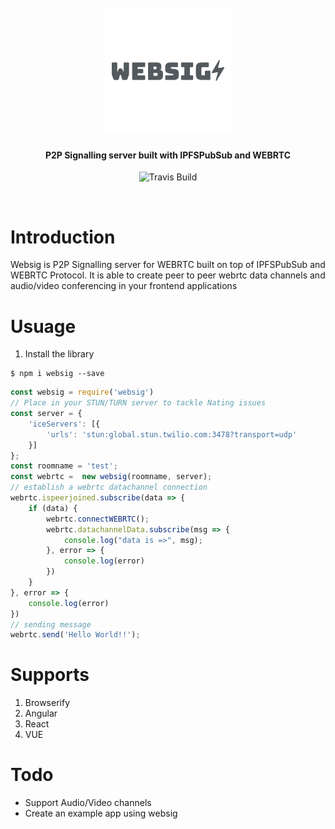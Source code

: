 <h1 align="center">
  <br>
  <a href="https://github.com/SaifRehman/websig"><img src="https://raw.githubusercontent.com/SaifRehman/websig/master/websig.png" alt="Lotion" ></a>
</h1>

<h4 align="center">P2P Signalling server built with IPFSPubSub and WEBRTC</h4>

<p align="center">
  <a>
    <img src="https://img.shields.io/travis/keppel/lotion/master.svg"
         alt="Travis Build">
  </a>
</p>
<br>

# Introduction
Websig is P2P Signalling server for WEBRTC built on top of IPFSPubSub and WEBRTC Protocol. It is able to create peer to peer webrtc data channels and audio/video conferencing in your frontend applications

# Usuage
1. Install the library
```
$ npm i websig --save
```

```JavaScript
const websig = require('websig')
// Place in your STUN/TURN server to tackle Nating issues
const server = {
    'iceServers': [{
        'urls': 'stun:global.stun.twilio.com:3478?transport=udp'
    }]
};
const roomname = 'test';
const webrtc =  new websig(roomname, server);
// establish a webrtc datachannel connection
webrtc.ispeerjoined.subscribe(data => {
    if (data) {
        webrtc.connectWEBRTC();
        webrtc.datachannelData.subscribe(msg => {
            console.log("data is =>", msg);
        }, error => {
            console.log(error)
        })
    }
}, error => {
    console.log(error)
})
// sending message
webrtc.send('Hello World!!');
```
# Supports
1. Browserify
2. Angular
3. React 
4. VUE

# Todo
* Support Audio/Video channels
* Create an example app using websig